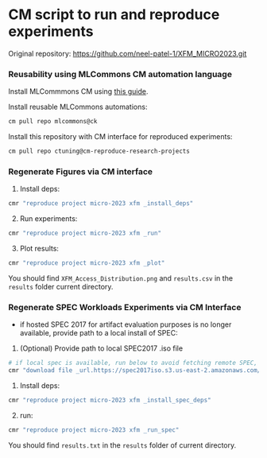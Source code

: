 # CM script to run and reproduce experiments

Original repository: https://github.com/neel-patel-1/XFM_MICRO2023.git

### Reusability using MLCommons CM automation language

Install MLCommmons CM using [this guide](https://github.com/mlcommons/ck/blob/master/docs/installation.md).

Install reusable MLCommons automations: 

```bash
cm pull repo mlcommons@ck
```

Install this repository with CM interface for reproduced experiments:
```bash
cm pull repo ctuning@cm-reproduce-research-projects
```

### Regenerate Figures via CM interface

1) Install deps:
```bash
cmr "reproduce project micro-2023 xfm _install_deps"
```

2) Run experiments:

```bash
cmr "reproduce project micro-2023 xfm _run" 
```

3) Plot results:

```bash
cmr "reproduce project micro-2023 xfm _plot"
```

You should find `XFM_Access_Distribution.png` and `results.csv` in the `results` folder current directory.

### Regenerate SPEC Workloads Experiments via CM Interface

* if hosted SPEC 2017 for artifact evaluation purposes is no longer available, provide path to a local install of SPEC:

1) (Optional) Provide path to local SPEC2017 .iso file
```bash
# if local spec is available, run below to avoid fetching remote SPEC, otherwise skip this step
cmr "download file _url.https://spec2017iso.s3.us-east-2.amazonaws.com/cpu2017-1_0_5.iso" --local_path=/path/to/local/cpu2017-1_0_5.iso
```

1) Install deps:
```bash
cmr "reproduce project micro-2023 xfm _install_spec_deps"
```

2) run:
```bash
cmr "reproduce project micro-2023 xfm _run_spec"
```

You should find `results.txt` in the `results` folder of current directory.